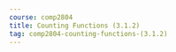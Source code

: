 ```yaml
---
course: comp2804
title: Counting Functions (3.1.2)
tag: comp2804-counting-functions-(3.1.2)
---
```

